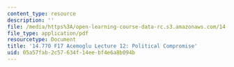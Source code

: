 ```yaml
---
content_type: resource
description: ''
file: /media/https%3A/open-learning-course-data-rc.s3.amazonaws.com/14-770-introduction-to-political-economy-fall-2017/05a57fab2c57634f14eebf4e6a8b094b_MIT14_770F17_lec12_acemoglu.pdf
file_type: application/pdf
resourcetype: Document
title: '14.770 F17 Acemoglu Lecture 12: Political Compromise'
uid: 05a57fab-2c57-634f-14ee-bf4e6a8b094b
---
```

